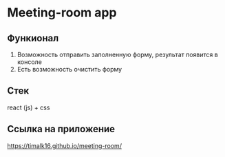 # Meeting-room app

## Функионал

1) Возможность отправить заполненную форму, результат появится в консоле
2) Есть возможность очистить форму

## Стек

react (js) + css

## Ссылка на приложение

https://timalk16.github.io/meeting-room/






